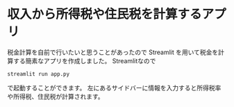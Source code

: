 # 収入から所得税や住民税を計算するアプリ

税金計算を自前で行いたいと思うことがあったので Streamlit を用いて税金を計算する簡素なアプリを作成しました。
Streamlitなので

```
streamlit run app.py
```

で起動することができます。
左にあるサイドバーに情報を入力すると所得税率や所得税、住民税が計算されます。
